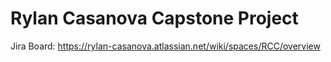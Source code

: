 # Rylan Casanova Capstone Project
Jira Board: https://rylan-casanova.atlassian.net/wiki/spaces/RCC/overview

